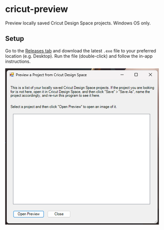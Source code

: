 # cricut-preview

Preview locally saved Cricut Design Space projects. Windows OS only.

## Setup

Go to the [Releases tab](https://github.com/andria-dev/cricut-preview/releases) and download the latest `.exe` file to your preferred location (e.g. Desktop). Run the file (double-click) and follow the in-app instructions.

![Window titled "Preview a Project from Cricut Design Space" with text instructions, an empty listbox, and "Open Preview" and "Close" buttons.](screenshot.png)
